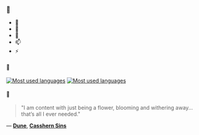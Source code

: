 ### 👋

- 🔭
- 🌱
- 💬
- 📫
- ⚡

#### 🧏

[![Most used languages](https://github-readme-stats-aynah.vercel.app/api/top-langs/?username=aynh&theme=solarized-dark&langs_count=6&layout=compact&hide_title=true)](https://github.com/anuraghazra/github-readme-stats#gh-dark-mode-only)
[![Most used languages](https://github-readme-stats-aynah.vercel.app/api/top-langs/?username=aynh&theme=solarized-light&langs_count=6&layout=compact&hide_title=true)](https://github.com/anuraghazra/github-readme-stats#gh-light-mode-only)

#### 💬

> "I am content with just being a flower, blooming and withering away… that’s all I ever needed."

&mdash; [**Dune**](https://myanimelist.net/character.php?q=Dune&cat=character), [**Casshern Sins**](https://myanimelist.net/search/all?q=Casshern%20Sins&cat=all)
